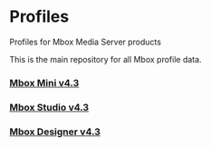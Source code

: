 # Profiles
Profiles for Mbox Media Server products

This is the main repository for all Mbox profile data.

### [Mbox Mini v4.3](https://github.com/PRG-Mbox-Git/Profiles/blob/master/Mini%20v4.md)
### [Mbox Studio v4.3](https://github.com/PRG-Mbox-Git/Profiles/blob/master/Studio%20v4.md)
### [Mbox Designer v4.3](https://github.com/PRG-Mbox-Git/Profiles/blob/master/Designer%20v4.md)
